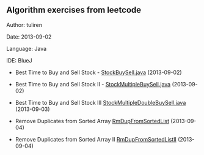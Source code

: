 Algorithm exercises from leetcode
---------------------------------
Author: tuliren

Date: 2013-09-02

Language: Java

IDE: BlueJ


- Best Time to Buy and Sell Stock - [StockBuySell.java](https://github.com/tuliren/algorithm/blob/master/leetcode/StockBuySell.java) (2013-09-02)

- Best Time to Buy and Sell Stock II - [StockMultipleBuySell.java](https://github.com/tuliren/algorithm/blob/master/leetcode/StockMultipleBuySell.java) (2013-09-02)

- Best Time to Buy and Sell Stock III
[StockMultipleDoubleBuySell.java](https://github.com/tuliren/algorithm/blob/master/leetcode/StockDoubleBuySell.java) (2013-09-03)

- Remove Duplicates from Sorted Array
[RmDupFromSortedList](https://github.com/tuliren/algorithm/blob/master/leetcode/RmDupFromSortedArray.java) (2013-09-04)

- Remove Duplicates from Sorted Array II [RmDupFromSortedListII](https://github.com/tuliren/algorithm/blob/master/leetcode/RmDupFromSortedArrayII.java) (2013-09-04)
